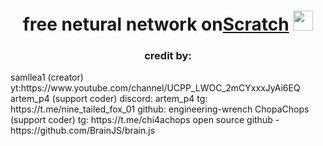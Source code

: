 <h1 align="center">free netural network on<a href="https://daniilshat.ru/" target="_blank">Scratch</a> 
<img src="https://github.com/blackcater/blackcater/raw/main/images/Hi.gif" height="32"/></h1>
<h3 align="center">credit by: </h3>
samllea1 (creator)  yt:https://www.youtube.com/channel/UCPP_LWOC_2mCYxxxJyAi6EQ
artem_p4 (support coder) discord: artem_p4 tg: https://t.me/nine_tailed_fox_01 github: engineering-wrench
ChopaChops (support coder) tg: https://t.me/chi4achops
open source github - https://github.com/BrainJS/brain.js
